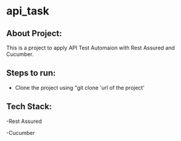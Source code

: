 # api_task
## About Project:
This is a project to apply API Test Automaion with Rest Assured and Cucumber.

## Steps to run:
- Clone the project using "git clone 'url of the project'

## Tech Stack:
-Rest Assured

-Cucumber
